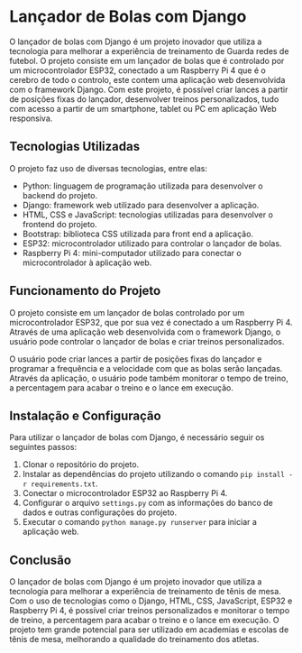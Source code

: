 # Lançador de Bolas com Django

O lançador de bolas com Django é um projeto inovador que utiliza a tecnologia para melhorar a experiência de treinamento de Guarda redes de futebol. O projeto consiste em um lançador de bolas que é controlado por um microcontrolador ESP32, conectado a um Raspberry Pi 4 que é o cerebro de todo o controlo, este contem uma aplicação web desenvolvida com o framework Django. Com este projeto, é possível criar lances a partir de posições fixas do lançador, desenvolver treinos personalizados, tudo com acesso a partir de um smartphone, tablet ou PC em aplicação Web responsiva.

## Tecnologias Utilizadas

O projeto faz uso de diversas tecnologias, entre elas:

- Python: linguagem de programação utilizada para desenvolver o backend do projeto.
- Django: framework web utilizado para desenvolver a aplicação.
- HTML, CSS e JavaScript: tecnologias utilizadas para desenvolver o frontend do projeto.
- Bootstrap: biblioteca CSS utilizada para front end a aplicação.
- ESP32: microcontrolador utilizado para controlar o lançador de bolas.
- Raspberry Pi 4: mini-computador utilizado para conectar o microcontrolador à aplicação web.

## Funcionamento do Projeto

O projeto consiste em um lançador de bolas controlado por um microcontrolador ESP32, que por sua vez é conectado a um Raspberry Pi 4. Através de uma aplicação web desenvolvida com o framework Django, o usuário pode controlar o lançador de bolas e criar treinos personalizados.

O usuário pode criar lances a partir de posições fixas do lançador e programar a frequência e a velocidade com que as bolas serão lançadas. Através da aplicação, o usuário pode também monitorar o tempo de treino, a percentagem para acabar o treino e o lance em execução.

## Instalação e Configuração

Para utilizar o lançador de bolas com Django, é necessário seguir os seguintes passos:

1. Clonar o repositório do projeto.
2. Instalar as dependências do projeto utilizando o comando `pip install -r requirements.txt`.
3. Conectar o microcontrolador ESP32 ao Raspberry Pi 4.
4. Configurar o arquivo `settings.py` com as informações do banco de dados e outras configurações do projeto.
5. Executar o comando `python manage.py runserver` para iniciar a aplicação web.

## Conclusão

O lançador de bolas com Django é um projeto inovador que utiliza a tecnologia para melhorar a experiência de treinamento de tênis de mesa. Com o uso de tecnologias como o Django, HTML, CSS, JavaScript, ESP32 e Raspberry Pi 4, é possível criar treinos personalizados e monitorar o tempo de treino, a percentagem para acabar o treino e o lance em execução. O projeto tem grande potencial para ser utilizado em academias e escolas de tênis de mesa, melhorando a qualidade do treinamento dos atletas.
